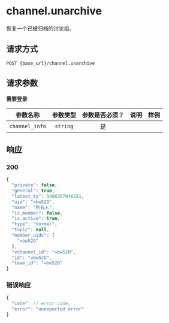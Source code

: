 # channel.unarchive

恢复一个已被归档的讨论组。

## 请求方式

```
POST {base_url}/channel.unarchive
```

## 请求参数

**需要登录**

| 参数名称 | 参数类型 | 参数是否必须？ | 说明 | 样例 |
|:--------:|:--------:|:--------------:|------|------|
| `channel_info` | `string` | 是 |  |  |

## 响应

### 200

```javascript
{
  "private": false,
  "general": true,
  "latest_ts": 1486367046281,
  "uid": "=bw52O",
  "name": "所有人",
  "is_member": false,
  "is_active": true,
  "type": "normal",
  "topic": null,
  "member_uids": [
    "=bw52O"
  ],
  "vchannel_id": "=bw52O",
  "id": "=bw52O",
  "team_id": "=bw52O"
}
```
### 错误响应

```javascript
{
  "code": // error code,
  "error": "unexpected error"
}
```

<!-- generated by gen_doc.js -->
